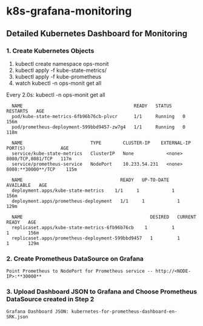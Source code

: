# k8s-grafana-monitoring
Detailed Kubernetes Dashboard for Monitoring
---

### 1. Create Kubernetes Objects
1.  kubectl create namespace ops-monit
2.  kubectl apply -f kube-state-metrics/
3.  kubectl apply -f kube-prometheus
4.  watch kubectl -n ops-monit get all


Every 2.0s: kubectl -n ops-monit get all                        

      NAME                                         READY   STATUS    RESTARTS   AGE
      pod/kube-state-metrics-6fb96b76cb-plvcr      1/1     Running   0          156m
      pod/prometheus-deployment-599bbd9457-zw7g4   1/1     Running   0          118m

      NAME                         TYPE        CLUSTER-IP	 EXTERNAL-IP   PORT(S)             AGE
      service/kube-state-metrics   ClusterIP   None            <none>        8080/TCP,8081/TCP   117m
      service/prometheus-service   NodePort    10.233.54.231   <none>        8080:**30000**/TCP	   115m

      NAME                                    READY   UP-TO-DATE   AVAILABLE   AGE
      deployment.apps/kube-state-metrics	1/1     1            1           156m
      deployment.apps/prometheus-deployment   1/1     1            1           129m

      NAME                                               DESIRED   CURRENT   READY   AGE
      replicaset.apps/kube-state-metrics-6fb96b76cb	   1         1         1       156m
      replicaset.apps/prometheus-deployment-599bbd9457   1         1         1       129m
  
  

### 2. Create Prometheus DataSource on Grafana 
`Point Prometheus to NodePort for Prometheus service -- http://<NODE-IP>:**30000**`
  
  
### 3. Upload Dashboard JSON to Grafana and Choose Prometheus DataSource created in Step 2  
  
    Grafana Dashboard JSON: kubernetes-for-prometheus-dashboard-en-SRK.json  

